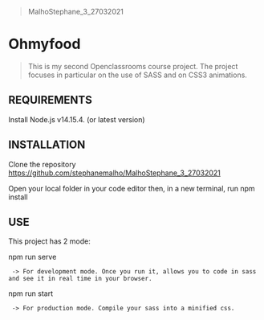 > MalhoStephane_3_27032021
# Ohmyfood
> This is my second Openclassrooms course project.
> The project focuses in particular on the use of SASS and on CSS3 animations.

## REQUIREMENTS

Install Node.js v14.15.4. (or latest version)

## INSTALLATION

Clone the repository https://github.com/stephanemalho/MalhoStephane_3_27032021

Open your local folder in your code editor then, in a new terminal, run npm install

## USE

This project has 2 mode:

npm run serve
```
 -> For development mode. Once you run it, allows you to code in sass and see it in real time in your browser.
 ```

npm run start
```
 -> For production mode. Compile your sass into a minified css.
 ```
 


